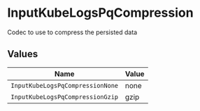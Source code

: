 # InputKubeLogsPqCompression

Codec to use to compress the persisted data


## Values

| Name                             | Value                            |
| -------------------------------- | -------------------------------- |
| `InputKubeLogsPqCompressionNone` | none                             |
| `InputKubeLogsPqCompressionGzip` | gzip                             |